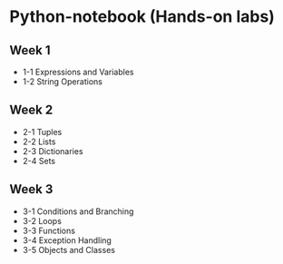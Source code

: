 # Python-notebook (Hands-on labs)

## Week 1
* 1-1 Expressions and Variables
* 1-2 String Operations

## Week 2
* 2-1 Tuples
* 2-2 Lists
* 2-3 Dictionaries
* 2-4 Sets

## Week 3
* 3-1 Conditions and Branching
* 3-2 Loops
* 3-3 Functions
* 3-4 Exception Handling
* 3-5 Objects and Classes
